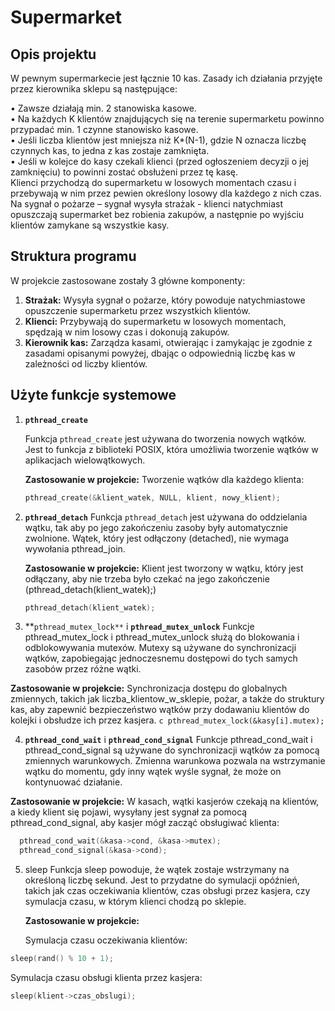 # Supermarket

## Opis projektu

W pewnym supermarkecie jest łącznie 10 kas. Zasady ich działania przyjęte przez kierownika sklepu 
są następujące:  

• Zawsze działają min. 2 stanowiska kasowe.  
• Na każdych K klientów znajdujących się na terenie supermarketu powinno przypadać min. 1 
czynne stanowisko kasowe.  
• Jeśli liczba klientów jest mniejsza niż K*(N-1), gdzie N oznacza liczbę czynnych kas, to jedna 
z kas zostaje zamknięta.  
• Jeśli w kolejce do kasy czekali klienci (przed ogłoszeniem decyzji o jej zamknięciu) to powinni 
zostać obsłużeni przez tę kasę.  
Klienci przychodzą do supermarketu w losowych momentach czasu i przebywają w nim przez pewien 
określony losowy dla każdego z nich czas. Na sygnał o pożarze – sygnał wysyła strażak - klienci 
natychmiast opuszczają supermarket bez robienia zakupów, a następnie po wyjściu klientów 
zamykane są wszystkie kasy.

## Struktura programu

W projekcie zastosowane zostały 3 główne komponenty:

1. **Strażak:** Wysyła sygnał o pożarze, który powoduje natychmiastowe opuszczenie supermarketu przez wszystkich klientów.
2. **Klienci:** Przybywają do supermarketu w losowych momentach, spędzają w nim losowy czas i dokonują zakupów.
3. **Kierownik kas:** Zarządza kasami, otwierając i zamykając je zgodnie z zasadami opisanymi powyżej, dbając o odpowiednią liczbę kas w zależności od liczby klientów.


## Użyte funkcje systemowe

1. **`pthread_create`**

   Funkcja `pthread_create` jest używana do tworzenia nowych wątków. Jest to funkcja z biblioteki POSIX, która umożliwia tworzenie wątków w aplikacjach wielowątkowych.

   **Zastosowanie w projekcie:**
   Tworzenie wątków dla każdego klienta:
   ```c
   pthread_create(&klient_watek, NULL, klient, nowy_klient);

2. **`pthread_detach`**
  Funkcja `pthread_detach` jest używana do oddzielania wątku, tak aby po jego zakończeniu zasoby były automatycznie zwolnione. Wątek, który jest odłączony (detached), nie wymaga wywołania pthread_join.

    **Zastosowanie w projekcie:**
      Klient jest tworzony w wątku, który jest odłączany, aby nie trzeba było czekać na jego zakończenie (pthread_detach(klient_watek);)
      ```c
      pthread_detach(klient_watek);


3. **`pthread_mutex_lock**` i **`pthread_mutex_unlock`**
  Funkcje pthread_mutex_lock i pthread_mutex_unlock służą do blokowania i odblokowywania mutexów. Mutexy są używane do synchronizacji wątków, zapobiegając jednoczesnemu dostępowi do tych samych zasobów przez różne wątki.

  **Zastosowanie w projekcie:**
  Synchronizacja dostępu do globalnych zmiennych, takich jak liczba_klientow_w_sklepie, pożar, a także do struktury kas, aby zapewnić bezpieczeństwo wątków przy dodawaniu klientów do kolejki i obsłudze ich przez kasjera.
    ```c
    pthread_mutex_lock(&kasy[i].mutex);
    ```

  4. **`pthread_cond_wait`** i **`pthread_cond_signal`**
  Funkcje pthread_cond_wait i pthread_cond_signal są używane do synchronizacji wątków za pomocą zmiennych warunkowych. Zmienna warunkowa pozwala na wstrzymanie wątku do momentu, gdy inny wątek wyśle sygnał, że może on kontynuować działanie.

  **Zastosowanie w projekcie:**
  W kasach, wątki kasjerów czekają na klientów, a kiedy klient się pojawi, wysyłany jest sygnał za pomocą pthread_cond_signal, aby kasjer mógł zacząć obsługiwać klienta:
```c
  pthread_cond_wait(&kasa->cond, &kasa->mutex);
  pthread_cond_signal(&kasa->cond);
```
  5. sleep
  Funkcja sleep powoduje, że wątek zostaje wstrzymany na określoną liczbę sekund. Jest to przydatne do symulacji opóźnień, takich jak czas oczekiwania klientów, czas obsługi przez kasjera, czy symulacja czasu, w którym klienci chodzą po sklepie.

      **Zastosowanie w projekcie:**

      Symulacja czasu oczekiwania klientów:
```c
sleep(rand() % 10 + 1);
```
  Symulacja czasu obsługi klienta przez kasjera:
```c
sleep(klient->czas_obslugi);
```









